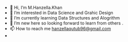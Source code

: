 - 👋 Hi, I’m M.Hanzella.Khan
- 👀 I’m interested in Data Science and Grahic Design
- 🌱 I’m currently learning Data Structures and Alogrithm
- 💞️ I’m new here so looking forward to learn from others .
- 📫 How to reach me hanzellaqutub96@gmail.com
- 
<!---
qutub96/qutub96 is a ✨ special ✨ repository because its `README.md` (this file) appears on your GitHub profile.
You can click the Preview link to take a look at your changes.
--->
